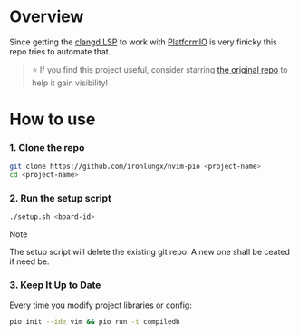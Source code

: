 # Overview

Since getting the [clangd LSP](https://clangd.llvm.org/) to work with [PlatformIO](https://platformio.org/) is very finicky this repo tries to automate that.

> ⭐ If you find this project useful, consider starring [the original repo](https://github.com/ironlungx/nvim-pio) to help it gain visibility!

# How to use

### 1. Clone the repo

```sh
git clone https://github.com/ironlungx/nvim-pio <project-name>
cd <project-name>
```

### 2. Run the setup script

```sh
./setup.sh <board-id>
```

> [!NOTE] 
> The setup script will delete the existing git repo. A new one shall be ceated if need be.

### 3. Keep It Up to Date

Every time you modify project libraries or config:

```sh
pio init --ide vim && pio run -t compiledb
```

